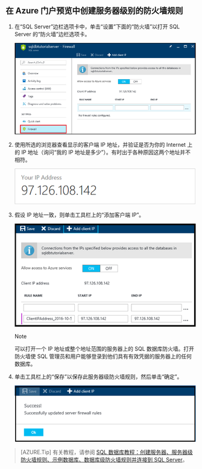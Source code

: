 <!--
includes/sql-database-create-new-server-firewall-portal.md

Latest Freshness check:  2016-11-28 , rickbyh.

As of circa 2016-04-11, the following topics might include this include:
/documentation/articles/sql-database-get-started/
/documentation/articles/sql-database-configure-firewall-settings/
/documentation/articles/sql-data-warehouse-get-started-provision/

-->

## 在 Azure 门户预览中创建服务器级别的防火墙规则

1. 在“SQL Server”边栏选项卡中，单击“设置”下面的“防火墙”以打开 SQL Server 的“防火墙”边栏选项卡。

    ![SQL Server 防火墙](./media/sql-database-get-started/sql-server-firewall.png)  

2. 使用所选的浏览器查看显示的客户端 IP 地址，并验证是否为你的 Internet 上的 IP 地址（询问“我的 IP 地址是多少”）。有时出于各种原因这两个地址并不相符。

    ![IP 地址](./media/sql-database-get-started/your-ip-address.png)  

3. 假设 IP 地址一致，则单击工具栏上的“添加客户端 IP”。

    ![添加客户端 IP](./media/sql-database-get-started/add-client-ip.png)  

    > [!NOTE]
    >可以打开一个 IP 地址或整个地址范围的服务器上的 SQL 数据库防火墙。打开防火墙使 SQL 管理员和用户能够登录到他们具有有效凭据的服务器上的任何数据库。

4. 单击工具栏上的“保存”以保存此服务器级防火墙规则，然后单击“确定”。

    ![添加客户端 IP](./media/sql-database-get-started/save-firewall-rule.png)  

> [AZURE.Tip] 有关教程，请参阅 [SQL 数据库教程：创建服务器、服务器级防火墙规则、示例数据库、数据库级防火墙规则并连接到 SQL Server](../articles/sql-database/sql-database-get-started.md)。

<!---HONumber=Mooncake_0116_2017-->